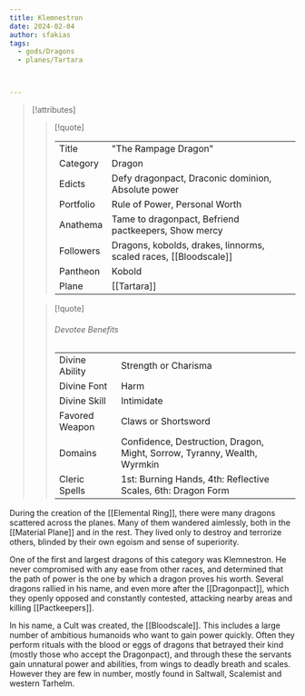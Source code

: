 ```yaml
---
title: Klemnestron
date: 2024-02-04
author: sfakias
tags:
  - gods/Dragons
  - planes/Tartara



---
```

> [!attributes]
> 
> > [!quote]
> >
> > | | |
> > | --- | --- |
> > | Title | "The Rampage Dragon" |
> > | Category | Dragon |
> > | Edicts | Defy dragonpact, Draconic dominion, Absolute power |
> > | Portfolio | Rule of Power, Personal Worth |
> > | Anathema | Tame to dragonpact, Befriend pactkeepers, Show mercy |
> > | Followers | Dragons, kobolds, drakes, linnorms, scaled races, [[Bloodscale]] |
> > | Pantheon | Kobold |
> > | Plane | [[Tartara]] |
>
> > [!quote]
> > 
> > ###### Devotee Benefits
> > | | |
> > | --- | --- |
> > | Divine Ability | Strength or Charisma |
> > | Divine Font | Harm |
> > | Divine Skill | Intimidate |
> > | Favored Weapon | Claws or Shortsword |
> > | Domains | Confidence, Destruction, Dragon, Might, Sorrow, Tyranny, Wealth, Wyrmkin |
> > | Cleric Spells | 1st: Burning Hands, 4th: Reflective Scales, 6th: Dragon Form |

During the creation of the [[Elemental Ring]], there were many dragons scattered across the planes. Many of them wandered aimlessly, both in the [[Material Plane]] and in the rest. They lived only to destroy and terrorize others, blinded by their own egoism and sense of superiority.

One of the first and largest dragons of this category was Klemnestron. He never compromised with any ease from other races, and determined that the path of power is the one by which a dragon proves his worth. Several dragons rallied in his name, and even more after the [[Dragonpact]], which they openly opposed and constantly contested, attacking nearby areas and killing [[Pactkeepers]].

In his name, a Cult was created, the [[Bloodscale]]. This includes a large number of ambitious humanoids who want to gain power quickly. Often they perform rituals with the blood or eggs of dragons that betrayed their kind (mostly those who accept the Dragonpact), and through these the servants gain unnatural power and abilities, from wings to deadly breath and scales. However they are few in number, mostly found in Saltwall, Scalemist and western Tarhelm.